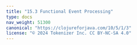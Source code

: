 ```yaml
---
title: "15.3 Functional Event Processing"
type: docs
nav_weight: 51300
canonical: "https://clojureforjava.com/10/5/1/3"
license: "© 2024 Tokenizer Inc. CC BY-NC-SA 4.0"
---
```

